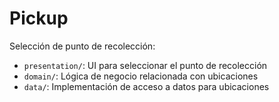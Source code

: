 # Pickup

Selección de punto de recolección:

- `presentation/`: UI para seleccionar el punto de recolección
- `domain/`: Lógica de negocio relacionada con ubicaciones
- `data/`: Implementación de acceso a datos para ubicaciones
